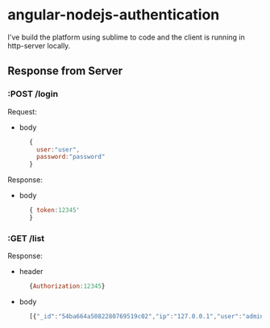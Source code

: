 # angular-nodejs-authentication

I've build the platform using sublime to code and the client is running in http-server locally.

## Response from Server

### :POST /login
  
  Request:
  + body 
```js
      { 
        user:"user",
        password:"password"
      }
```

Response:
  + body
```js
      { token:12345'
      }
```
### :GET /list

Response:
  + header
```js
      {Authorization:12345}
```
  + body 
```js
      [{"_id":"54ba664a5082280769519c02","ip":"127.0.0.1","user":"admin","date":1421502026587,"action":"AUTH_SUCCESS","__v":0}]
```

      
